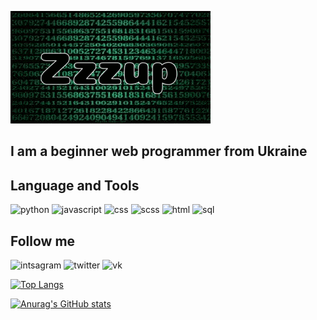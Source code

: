 [![Header](https://github.com/Zzzupp/Zzzupp/blob/main/assets/zzzup.gif)](http://t.me/ZzzupRSD)

## I am a beginner web programmer from Ukraine


## Language and Tools 
![python](https://img.shields.io/badge/python-090909?style=for-the-badge&logo=python&logoColor=154d28)
![javascript](https://img.shields.io/badge/javascript-090909?style=for-the-badge&logo=javascript&logoColor=154d28)
![css](https://img.shields.io/badge/css-090909?style=for-the-badge&logo=css3&logoColor=154d28)
![scss](https://img.shields.io/badge/scss-090909?style=for-the-badge&logo=sass&logoColor=154d28)
![html](https://img.shields.io/badge/html-090909?style=for-the-badge&logo=html5&logoColor=154d28)
![sql](https://img.shields.io/badge/sql-090909?style=for-the-badge&logo=mysql&logoColor=154d28)


## Follow me

![intsagram](https://img.shields.io/badge/Intsagram-090909?style=for-the-badge&logo=instagram&logoColor=154d28)
![twitter](https://img.shields.io/badge/twitter-090909?style=for-the-badge&logo=Twitter&logoColor=154d28)
![vk](https://img.shields.io/badge/Vkontakte-090909?style=for-the-badge&logo=Vk&logoColor=154d28)


[![Top Langs](https://github-readme-stats.vercel.app/api/top-langs/?username=Zzzupp&layout=compact)](https://github.com/anuraghazra/github-readme-stats)



[![Anurag's GitHub stats](https://github-readme-stats.vercel.app/api?username=Zzzupp&show_icons=true)](https://github.com/anuraghazra/github-readme-stats)